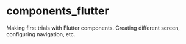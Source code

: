# components_flutter

Making first trials with Flutter components. Creating different screen, configuring navigation, etc.
